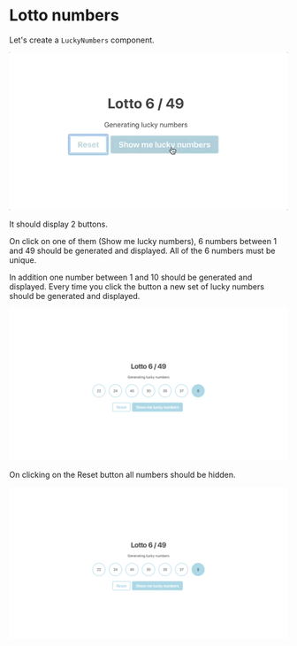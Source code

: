 # Lotto numbers

Let's create a `LuckyNumbers` component.

![example](example.gif)

It should display 2 buttons.

On click on one of them (Show me lucky numbers), 6 numbers between 1 and 49 should be generated and displayed. All of the 6 numbers must be unique.

In addition one number between 1 and 10 should be generated and displayed. Every time you click the button a new set of lucky numbers should be generated and displayed.

![Example with lucky numbers displayed](example-lucky-numbers.png)

On clicking on the Reset button all numbers should be hidden.

![Example with no numbers displayed](example-lucky-numbers.png)

